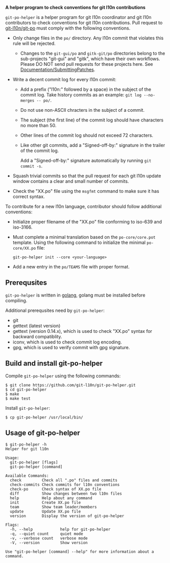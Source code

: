 **A helper program to check conventions for git l10n contributions**

`git-po-helper` is a helper program for git l10n coordinator and git l10n contributors to check conventions for git l10n contributions. Pull request to [git-l10n/git-po](https://github.com/git-l10n/git-po) must comply with the following conventions.

* Only change files in the `po/` directory. Any l10n commit that violates this rule will be rejected.

  - Changes to the `git-gui/po` and `gitk-git/po` directories belong to the sub-projects "git-gui" and "gitk", which have their own workflows. Please DO NOT send pull requests for these projects here. See [Documentation/SubmittingPatches](https://github.com/git/git/blob/v2.31.0/Documentation/SubmittingPatches#L387-L393).

* Write a decent commit log for every l10n commit:

  - Add a prefix ("l10n:" followed by a space) in the subject of the commit log.
    Take history commits as an example: `git log --no-merges -- po/`.
  - Do not use non-ASCII chracters in the subject of a commit.
  - The subject (the first line) of the commit log should have characters no more than 50.
  - Other lines of the commit log should not exceed 72 characters.
  - Like other git commits, add a "Signed-off-by:" signature in the trailer of the commit log.

    Add a "Signed-off-by:" signature automatically by running `git commit -s`.

* Squash trivial commits so that the pull request for each git l10n update window contains a clear and small number of commits.
* Check the "XX.po" file using the `msgfmt` command to make sure it has correct syntax.

To contribute for a new l10n language, contributor should follow additional conventions:

* Initialize proper filename of the "XX.po" file conforming to iso-639 and iso-3166.
* Must complete a minimal translation based on the `po-core/core.pot` template. Using the following command to initialize the minimal `po-core/XX.po` file:

      git-po-helper init --core <your-language>

* Add a new entry in the `po/TEAMS` file with proper format.


## Prerequsites

`git-po-helper` is written in [golang](https://golang.org/), golang must be installed before compiling.

Additional prerequsites need by `git-po-helper`:

* git
* gettext (latest version)
* gettext (version 0.14.x), which is used to check "XX.po" syntax for backward compatiblity.
* iconv, which is used to check commit log encoding.
* gpg, which is used to verify commit with gpg signature.


## Build and install git-po-helper

Compile `git-po-helper` using the following commands:

```
$ git clone https://github.com/git-l10n/git-po-helper.git
$ cd git-po-helper
$ make
$ make test
```

Install `git-po-helper`:

```
$ cp git-po-helper /usr/local/bin/
```

## Usage of git-po-helper

```
$ git-po-helper -h
Helper for git l10n

Usage:
  git-po-helper [flags]
  git-po-helper [command]

Available Commands:
  check         Check all ".po" files and commits
  check-commits Check commits for l10n conventions
  check-po      Check syntax of XX.po file
  diff          Show changes between two l10n files
  help          Help about any command
  init          Create XX.po file
  team          Show team leader/members
  update        Update XX.po file
  version       Display the version of git-po-helper

Flags:
  -h, --help            help for git-po-helper
  -q, --quiet count     quiet mode
  -v, --verbose count   verbose mode
  -V, --version         Show version

Use "git-po-helper [command] --help" for more information about a command.
```
